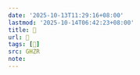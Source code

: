 ```yaml
---
date: '2025-10-13T11:29:16+08:00'
lastmod: '2025-10-14T06:42:23+08:00'
title: 󰠴
url: 󰠴
tags: [𢪒]
src: GHZR
note:
---
```

